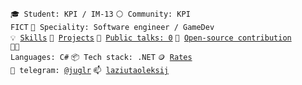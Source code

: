 <code>🎓 Student: KPI / IM-13</code>
<code>⚪ Community: KPI FICT</code>
<code>👷 Speciality: Software engineer / GameDev</code><br>
<code>💡 [Skills](SKILLS.md)</code>
<code>🧻 [Projects](PROJECTS.md)</code>
<code>📢 [Public talks: 0](TALKS.md)</code>
<code>👀 [Open-source contribution](CONTRIBUTION.md)</code><br>
<code>🧑‍💻 Languages: C#</code>
<code>📦 Tech stack: .NET</code>
<code>🪙 [Rates](RATES.md)</code><br>
<code>💬 telegram: [@juglr](https://telegram.me/juglr)</code>
<code>📫 [laziutaoleksij](mailto:laziutaoleksij)</code>

